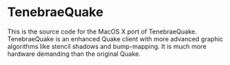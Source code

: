TenebraeQuake
=============

This is the source code for the MacOS X port of TenebraeQuake. TenebraeQuake is an enhanced Quake client with more advanced graphic algorithms like stencil shadows and bump-mapping. It is much more hardware demanding than the original Quake.
